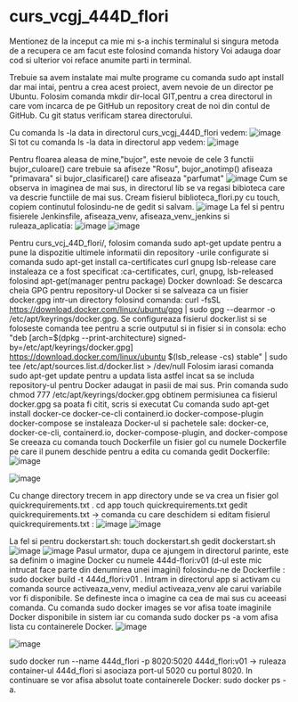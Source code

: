 # curs_vcgj_444D_flori
Mentionez de la inceput ca mie mi s-a inchis terminalul si singura metoda de a recupera ce am facut este folosind comanda history
Voi adauga doar cod si ulterior voi reface anumite parti in terminal.

Trebuie sa avem instalate mai multe programe cu comanda sudo apt install dar mai intai, pentru a crea acest proiect, avem nevoie de un director pe Ubuntu. Folosim comanda mkdir dir-local GIT,pentru a crea directorul in care vom incarca de pe GitHub un repository creat de noi din contul de GitHub. Cu git status verificam starea directorului.

Cu comanda ls -la data in directorul curs_vcgj_444D_flori vedem:
![image](https://github.com/andrei162/curs_vcgj_444D_flori/assets/93121932/eaafa8d3-b750-46eb-8f77-49ab1221ad91)
Si tot cu comanda ls -la data in directorul app vedem:
![image](https://github.com/andrei162/curs_vcgj_444D_flori/assets/93121932/8a75a6b8-f253-407e-8d0d-4cf0aa8aa27b)

Pentru floarea aleasa de mine,"bujor", este nevoie de cele 3 functii bujor_culoare() care trebuie sa afiseze "Rosu", bujor_anotimp() afiseaza "primavara" si bujor_clasificare() care afiseaza "parfumat"
![image](https://github.com/andrei162/curs_vcgj_444D_flori/assets/93121932/5c377840-c963-48ba-84a1-0159040ec0bb)
Cum se observa in imaginea de mai sus, in directorul lib se va regasi bibioteca care va descrie functiile de mai sus.
Cream fisierul biblioteca_flori.py cu touch, copiem continutul folosindu-ne de gedit si salvam.
![image](https://github.com/andrei162/curs_vcgj_444D_flori/assets/93121932/2b3ff1ab-a53b-4a5b-9247-1b8973c8b2b1)
La fel si pentru fisierele Jenkinsfile, afiseaza_venv, afiseaza_venv_jenkins si ruleaza_aplicatia:
![image](https://github.com/andrei162/curs_vcgj_444D_flori/assets/93121932/cd6e1ea2-0903-4ffb-acd0-0cfe5ee4b9d0)
![image](https://github.com/andrei162/curs_vcgj_444D_flori/assets/93121932/bc515ccb-69d8-47ad-9e11-cb5eee2b9e53)







Pentru curs_vcj_44D_flori/, folosim comanda  sudo apt-get update pentru a pune la dispozitie ultimele informatii din repository -urile configurate si comanda  sudo apt-get install ca-certificates curl gnupg lsb-release care instaleaza ce a fost specificat :ca-certificates, curl, gnupg, lsb-released folosind apt-get(manager pentru package)
Docker download:
Se descarca cheia GPG pentru repository-ul Docker si se salveaza ca un fisier docker.gpg intr-un directory folosind comanda: curl -fsSL https://download.docker.com/linux/ubuntu/gpg | sudo gpg --dearmor -o /etc/apt/keyrings/docker.gpg.
Se configureaza  fisierul docker.list si se foloseste comanda tee pentru a scrie outputul si in fisier si in consola: echo "deb [arch=$(dpkg --print-architecture) signed-by=/etc/apt/keyrings/docker.gpg] https://download.docker.com/linux/ubuntu $(lsb_release -cs) stable" | sudo tee /etc/apt/sources.list.d/docker.list > /dev/null
Folosim iarasi comanda sudo apt-get update pentru a updata lista astfel incat sa se includa repository-ul pentru Docker adaugat in pasii de mai sus.
Prin comanda sudo chmod 777 /etc/apt/keyrings/docker.gpg obtinem permisiunea ca fisierul docker.gpg sa poata fi citit, scris si executat
Cu comanda sudo apt-get install docker-ce docker-ce-cli containerd.io docker-compose-plugin docker-compose se instaleaza Docker-ul si pachetele sale: docker-ce, docker-ce-cli, containerd.io, docker-compose-plugin, and docker-compose
Se creeaza cu comanda touch Dockerfile un fisier gol cu numele Dockerfile pe care il punem deschide pentru a edita cu comanda gedit Dockerfile:
![image](https://github.com/andrei162/curs_vcgj_444D_flori/assets/93121932/c1fd8e0c-920b-4a7d-a970-4c9cbeaf151e)


![image](https://github.com/andrei162/curs_vcgj_444D_flori/assets/93121932/5f18fbbb-69cd-4725-a467-af7a5a09c09b)

Cu change directory trecem in app directory unde se va crea un fisier gol quickrequirements.txt .
cd app
touch quickrequirements.txt
gedit quickrequirements.txt -> comanda cu care deschidem si editam fisierul quickrequirements.txt :
![image](https://github.com/andrei162/curs_vcgj_444D_flori/assets/93121932/19fa2312-e94a-4f27-97a2-c886a2eac305)
![image](https://github.com/andrei162/curs_vcgj_444D_flori/assets/93121932/e98d2f3c-4ed1-42d9-9a3f-10579e7a6c53)

La fel si pentru dockerstart.sh: 
touch dockerstart.sh
gedit dockerstart.sh
![image](https://github.com/andrei162/curs_vcgj_444D_flori/assets/93121932/0646e6bf-47c3-44df-8327-c4edd766091e)
![image](https://github.com/andrei162/curs_vcgj_444D_flori/assets/93121932/2695ead9-1aed-4d87-83c7-5e02568f77cc)
Pasul urmator, dupa ce ajungem in directorul parinte, este sa definim o imagine Docker cu numele 444d-flori:v01 (d-ul este mic intrucat face parte din denumirea unei imagini) folosindu-ne de Dockerfile : sudo docker build -t 444d_flori:v01 .
Intram in directorul app si activam cu comanda source activeaza_venv, mediul activeaza_venv ale carui variabile vor fi disponibile.
Se defineste inca o imagine ca cea de mai sus cu aceeasi comanda.
Cu comanda sudo docker images se vor afisa toate imaginile Docker disponibile in sistem iar cu comanda sudo docker ps -a  vom afisa lista cu containerele Docker.
![image](https://github.com/andrei162/curs_vcgj_444D_flori/assets/93121932/fa666c2f-b9ac-48a8-835f-2ce248bf9b61)

![image](https://github.com/andrei162/curs_vcgj_444D_flori/assets/93121932/76a41abc-13e2-4b38-aa13-3966cc431696)

sudo docker run --name 444d_flori -p 8020:5020 444d_flori:v01 -> ruleaza  container-ul 444d_flori si asociaza port-ul 5020 cu portul 8020. 
In continuare se vor afisa absolut toate containerele Docker: sudo docker ps -a.


